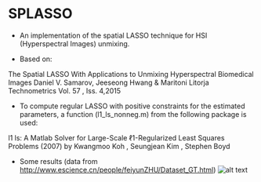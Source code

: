 
# SPLASSO

 - An implementation of the spatial LASSO technique for HSI (Hyperspectral Images) unmixing.
 
 - Based on: 
 
 The Spatial LASSO With Applications to Unmixing Hyperspectral Biomedical Images
 Daniel V. Samarov, Jeeseong Hwang & Maritoni Litorja
 Technometrics Vol. 57 , Iss. 4,2015

 - To compute regular LASSO with positive constraints for the estimated parameters, a function (l1_ls_nonneg.m) from the following package is used:
 
l1 ls: A Matlab Solver for Large-Scale ℓ1-Regularized Least Squares Problems (2007)
by Kwangmoo Koh , Seungjean Kim , Stephen Boyd

 - Some results (data from http://www.escience.cn/people/feiyunZHU/Dataset_GT.html)
 ![alt text](https://github.com/albertbou92/Spatial-LASSO-to-Unmixing-Hyperspectral-Images/blob/master/Result.png)
